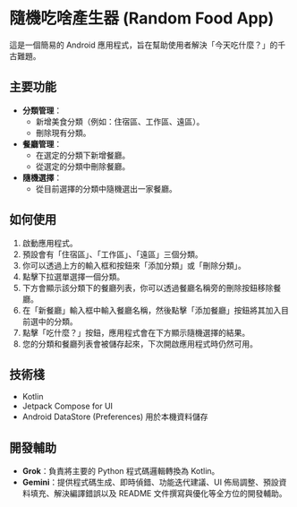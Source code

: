 # 隨機吃啥產生器 (Random Food App)

這是一個簡易的 Android 應用程式，旨在幫助使用者解決「今天吃什麼？」的千古難題。

## 主要功能

* **分類管理**：
    *   新增美食分類（例如：住宿區、工作區、遠區）。
    *   刪除現有分類。
*   **餐廳管理**：
    *   在選定的分類下新增餐廳。
    *   從選定的分類中刪除餐廳。
*   **隨機選擇**：
    *   從目前選擇的分類中隨機選出一家餐廳。

## 如何使用

1.  啟動應用程式。
2.  預設會有「住宿區」、「工作區」、「遠區」三個分類。
3.  你可以透過上方的輸入框和按鈕來「添加分類」或「刪除分類」。
4.  點擊下拉選單選擇一個分類。
5.  下方會顯示該分類下的餐廳列表，你可以透過餐廳名稱旁的刪除按鈕移除餐廳。
6.  在「新餐廳」輸入框中輸入餐廳名稱，然後點擊「添加餐廳」按鈕將其加入目前選中的分類。
7.  點擊「吃什麼？」按鈕，應用程式會在下方顯示隨機選擇的結果。
8.  您的分類和餐廳列表會被儲存起來，下次開啟應用程式時仍然可用。

## 技術棧

*   Kotlin
*   Jetpack Compose for UI
*   Android DataStore (Preferences) 用於本機資料儲存

## 開發輔助

*   **Grok**：負責將主要的 Python 程式碼邏輯轉換為 Kotlin。
*   **Gemini**：提供程式碼生成、即時偵錯、功能迭代建議、UI 佈局調整、預設資料填充、解決編譯錯誤以及 README 文件撰寫與優化等全方位的開發輔助。
